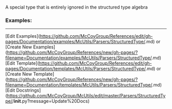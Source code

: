 ### <a id="McUtils.Parsers.StructuredType.<DisappearingTypeClass Instance>"><DisappearingTypeClass Instance></a>
A special type that is entirely ignored in the structured type algebra

### Examples:


___

[Edit Examples](https://github.com/McCoyGroup/References/edit/gh-pages/Documentation/examples/McUtils/Parsers/StructuredType/<DisappearingTypeClass Instance>.md) or 
[Create New Examples](https://github.com/McCoyGroup/References/new/gh-pages/?filename=Documentation/examples/McUtils/Parsers/StructuredType/<DisappearingTypeClass Instance>.md) <br/>
[Edit Template](https://github.com/McCoyGroup/References/edit/gh-pages/Documentation/templates/McUtils/Parsers/StructuredType/<DisappearingTypeClass Instance>.md) or 
[Create New Template](https://github.com/McCoyGroup/References/new/gh-pages/?filename=Documentation/templates/McUtils/Parsers/StructuredType/<DisappearingTypeClass Instance>.md) <br/>
[Edit Docstrings](https://github.com/McCoyGroup/McUtils/edit/master/Parsers/StructuredType/<DisappearingTypeClass Instance>/__init__.py?message=Update%20Docs)

